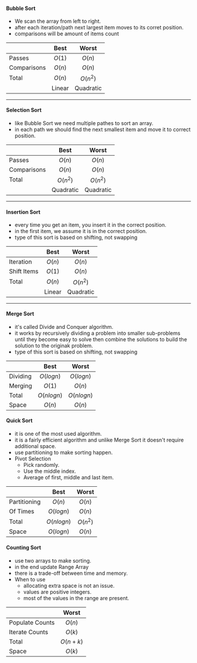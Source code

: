 #### Bubble Sort
- We scan the array from left to right.
- after each iteration/path next largest item moves to its corret position.
- comparisons will be amount of items count
 
|  | Best | Worst |
| :--- | :---: | :---: |
| Passes | $O(1)$ | $O(n)$ |
| Comparisons | $O(n)$ | $O(n)$ |
| Total | $O(n)$ | $O(n^2)$ |
| | Linear | Quadratic |

---
#### Selection Sort
- like Bubble Sort we need multiple pathes to sort an array.
- in each path we should find the next smallest item and move it to correct position.

|  | Best | Worst |
| :--- | :---: | :---: |
| Passes | $O(n)$ | $O(n)$ |
| Comparisons | $O(n)$ | $O(n)$ |
| Total | $O(n^2)$ | $O(n^2)$ |
| | Quadratic | Quadratic |

---
#### Insertion Sort
- every time you get an item, you insert it in the correct position.
- in the first item, we assume it is in the correct position.
- type of this sort is based on shifting, not swapping

|  | Best | Worst |
| :--- | :---: | :---: |
| Iteration | $O(n)$ | $O(n)$ |
| Shift Items | $O(1)$ | $O(n)$ |
| Total | $O(n)$ | $O(n^2)$ |
| | Linear | Quadratic |

---
#### Merge Sort
- it's called Divide and Conquer algorithm.
- it works by recursively dividing a problem into smaller sub-problems until they become easy to solve then combine the solutions to build the solution to the originak problem.
- type of this sort is based on shifting, not swapping

|  | Best | Worst |
| :--- | :---: | :---: |
| Dividing | $O(log n)$ | $O(log n)$ |
| Merging | $O(1)$ | $O(n)$ |
| Total | $O(nlog n)$ | $O(nlog n)$ |
| Space | $O(n)$ | $O(n)$ |

#### Quick Sort
- it is one of the most used algorithm.
- it is a fairly efficient algorithm and unlike Merge Sort it doesn't require additional space.
- use partitioning to make sorting happen.
- Pivot Selection
    - Pick randomly.
    - Use the middle index.
    - Average of first, middle and last item.

|  | Best | Worst |
| :--- | :---: | :---: |
| Partitioning | $O(n)$ | $O(n)$ |
| Of Times | $O(log n)$ | $O(n)$ |
| Total | $O(nlog n)$ | $O(n^2)$ |
| Space | $O(log n)$ | $O(n)$ |

#### Counting Sort
- use two arrays to make sorting.
- in the end update Range Array
- there is a trade-off between time and memory.
- When to use
    - allocating extra space is not an issue.
    - values are positive integers.
    - most of the values in the range are present. 

|  | Worst |
| :--- | :---: |
| Populate Counts | $O(n)$ |
| Iterate Counts | $O(k)$ |
| Total | $O(n + k)$ |
| Space | $O(k)$ |
